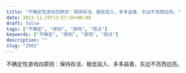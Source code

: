 ```yaml
---
title: "不确定性游戏四原则：保持存活、极低投入、多多益善、东边不亮西边亮。"
date: 2023-11-29T13:57:54+08:00
draft: false
tags: ["不确定", "原则", "游戏", "观点"]
keywords: ["不确定", "原则", "游戏", "观点"]
description: ""
slug: "2902"
---
```


不确定性游戏四原则：保持存活、极低投入、多多益善、东边不亮西边亮。